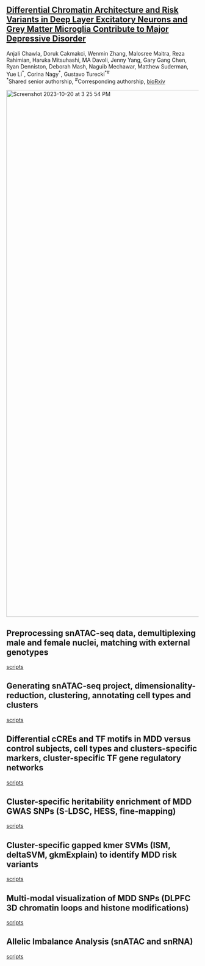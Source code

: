 ## [Differential Chromatin Architecture and Risk Variants in Deep Layer Excitatory Neurons and Grey Matter Microglia Contribute to Major Depressive Disorder](https://www.biorxiv.org/content/10.1101/2023.10.02.560567v1)

Anjali Chawla, Doruk Cakmakci,  Wenmin Zhang, Malosree Maitra, Reza Rahimian, Haruka Mitsuhashi, MA Davoli, Jenny Yang, Gary Gang Chen, Ryan Denniston, Deborah Mash, Naguib Mechawar, Matthew Suderman, Yue Li<sup>\*</sup>, Corina Nagy<sup>\*</sup>, Gustavo Turecki<sup>*#</sup>
<br><sup>\*</sup>Shared senior authorship, <sup>#</sup>Corresponding authorship, [bioRxiv](https://www.biorxiv.org/content/10.1101/2023.10.02.560567v1)

<img width="1379" alt="Screenshot 2023-10-20 at 3 25 54 PM" src="https://github.com/MGSSdouglas/snATAC_MDD/assets/60046859/1714b2be-b100-4732-b00f-b5d88fb18e75">


## Preprocessing snATAC-seq data, demultiplexing male and female nuclei, matching with external genotypes 

[scripts](https://github.com/MGSSdouglas/snATAC_MDD/blob/main/1_preprocessing/README.md)

## Generating snATAC-seq project, dimensionality-reduction, clustering, annotating cell types and clusters

[scripts](https://github.com/MGSSdouglas/snATAC_MDD/blob/main/2_clustering/README.md)

## Differential cCREs and TF motifs in MDD versus control subjects, cell types and clusters-specific markers, cluster-specific TF gene regulatory networks

[scripts](https://github.com/MGSSdouglas/snATAC_MDD/blob/main/3_differential_analysis/README.md)

## Cluster-specific heritability enrichment of MDD GWAS SNPs (S-LDSC, HESS, fine-mapping)

[scripts](https://github.com/MGSSdouglas/snATAC_MDD/blob/main/4_heritability_enrichment/README.md)

## Cluster-specific gapped kmer SVMs (ISM, deltaSVM, gkmExplain) to identify MDD risk variants

[scripts](https://github.com/MGSSdouglas/snATAC_MDD/blob/main/5_gapped_kmer_svm/README.md)

## Multi-modal visualization of MDD SNPs (DLPFC 3D chromatin loops and histone modifications)

[scripts](https://github.com/MGSSdouglas/snATAC_MDD/blob/main/6_snp_visualization/README.md)

## Allelic Imbalance Analysis (snATAC and snRNA)

[scripts](https://github.com/MGSSdouglas/snATAC_MDD/blob/main/7_allelic_imbalance/README.md)